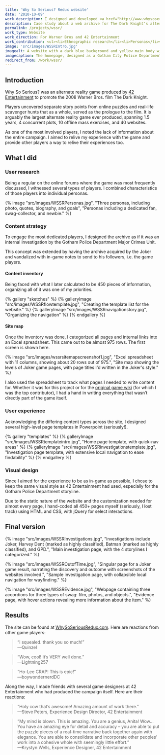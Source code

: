 ```yaml
---
title: 'Why So Serious? Redux website'
date: '2010-10-09'
work_description: I designed and developed <a href="http://www.whysoseriousredux.com/">WhySoSeriousRedux.com</a> from concept to launch. It is an online archive of Why So Serious?, the viral marketing campaign for the film <em>The Dark Knight</em>. It is the only website of its kind, encompassing 450+ pieces of information, documenting the largest alternate reality game ever produced.
description: Case study about a web archive for The Dark Knight's alternate reality game.
permalink: /projects/wssr/
work_type: Website
work_direction: For Warner Bros and 42 Entertainment
work_contribution: <ul><li>Ethnographic research</li><li>Personas</li><li>Content strategy</li><li>Information architecture</li><li>Wireframes</li><li>Visual system</li><li>HTML/CSS, jQuery</li><li>Hardcore Google-fu</li></ul>
image: 'src/images/WSSRIntro.jpg'
imagealt: A website with a dark blue background and yellow main body with tabbed navigation across the top. The website has been vandalized with blood and HA HA HA splattered around it.
imagecaption: The homepage, designed as a Gotham City Police Department intranet website for the Joker investigation, that's in turn been vandalized by the Joker.
redirect_from: /work/wssr/
---
```


## Introduction
Why So Serious? was an alternate reality game produced by [42 Entertainment](http://42entertainment.com/) to promote the 2008 Warner Bros. film The Dark Knight.

Players uncovered separate story points from online puzzles and real-life scavenger hunts that as a whole, served as the prologue to the film. It is arguably the largest alternate reality game ever produced, spanning 1.5 years, 4 concurrent plots, 10 offline mass exercises, and 40 websites.

As one of the most involved players, I noted the lack of information about the entire campaign. I aimed to relive my experience with the game and provide other players a way to relive their experiences too.

## What I did

### User research
Being a regular on the online forums where the game was most frequently discussed, I witnessed several types of players. I combined characteristics of those players into individual personas.

{% image "src/images/WSSRPersonas.jpg", "Three personas, including photo, quotes, biography, and goals", "Personas including a dedicated fan, swag-collector, and newbie." %}

### Content strategy
To engage the most dedicated players, I designed the archive as if it was an internal investigation by the Gotham Police Department Major Crimes Unit.

This concept was extended by having the archive acquired by the Joker and vandalized with in-game notes to send to his followers, i.e. the game players.

#### Content inventory
Being faced with what I later calculated to be 450 pieces of information, organizing all of it was one of my priorities.

{% gallery "sketches" %}
	{% galleryImage "src/images/WSSRflowtemplate.jpg", "Creating the template list for the website." %}
	{% galleryImage "src/images/WSSRnavigationstory.jpg", "Organizing the navigation" %}
{% endgallery %} 
 
#### Site map
Once the inventory was done, I categorized all pages and internal links into an Excel spreadsheet. This came out to be almost 975 rows. The first screen is shown here.

{% image "src/images/wssrsitemapscreenshot1.jpg", "Excel spreadsheet with 11 columns, showing about 20 rows out of 975.", "Site map showing the levels of Joker game pages, with page titles I'd written in the Joker's style." %}

I also used the spreadsheet to track what pages I needed to write content for. Whether it was for this project or for the [original game wiki](http://batman.wikibruce.com/Home) (for which I was the top contributor), I had a hand in writing everything that wasn’t directly part of the game itself.

### User experience
Acknowledging the differing content types across the site, I designed several high-level page templates in Powerpoint (seriously!).

{% gallery "templates" %}
	{% galleryImage "src/images/WSSRtemplateintro.jpg", "Home page template, with quick-nav areas" %}
	{% galleryImage "src/images/WSSRinvestigationstemplate.jpg", "Investigation page template, with extensive local navigation to ease findability" %}
{% endgallery %}

### Visual design
Since I aimed for the experience to be as in-game as possible, I chose to keep the same visual style as 42 Entertainment had used, especially for the Gotham Police Department storyline.

Due to the static nature of the website and the customization needed for almost every page, I hand-coded all 450+ pages myself (seriously, I lost track) using HTML and CSS, with jQuery for select interactions.

## Final version
{% image "src/images/WSSRInvestigations.jpg", "Investigations include Joker, Harvey Dent (marked as highly classified), Batman (marked as highly classified), and GPD.", "Main investigation page, with the 4 storylines I categorized." %}

{% image "src/images/WSSROutofTime.jpg", "Singular page for a Joker game result, narrating the discovery and outcome with screenshots of the websites involved.", "Sample investigation page, with collapsible local navigation for wayfinding." %}

{% image "src/images/WSSREvidence.jpg", "Webpage containing three accordions for three types of swag: film, photos, and objects.", "Evidence page, with hover actions revealing more information about the item." %}

## Results
The site can be found at [WhySoSeriousRedux.com](http://whysoseriousredux.com/). Here are reactions from other game players:

> “I squealed. thank you so much!”  
> —Quinzel


> “Wow, cool! It’s VERY well done.”  
> —Lightning257


> “Ho-Lee CRAP! This is epic!”  
> —boywondernerdDC


Along the way, I made friends with several game designers at 42 Entertainment who had produced the campaign itself. Here are their reactions:


> “Holy cow that’s awesome! Amazing amount of work there.”  
> —Steve Peters, Experience Design Director, 42 Entertainment


> “My mind is blown. This is amazing. You are a genius, Anita! Wow…You have an amazing eye for detail and accuracy – you are able to put the puzzle pieces of a real-time narrative back together again with elegance. You are able to consolidate and incorporate other peoples’ work into a cohesive whole with seemingly little effort.”  
> —Krystyn Wells, Experience Designer, 42 Entertainment